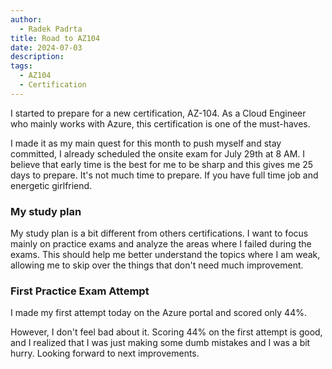 ```yaml
---
author:
  - Radek Padrta
title: Road to AZ104
date: 2024-07-03
description: 
tags:
  - AZ104
  - Certification
---
```

I started to prepare for a new certification, AZ-104. As a Cloud Engineer who mainly works with Azure, this certification is one of the must-haves.

I made it as my main quest for this month to push myself and stay committed, I already scheduled the onsite exam for July 29th at 8 AM. I believe that early time is the best for me to be sharp and this gives me 25 days to prepare. It's not much time to prepare. If you have full time job and energetic girlfriend. 


### My study plan 

My study plan is a bit different from others certifications. I want to focus mainly on practice exams and analyze the areas where I failed during the exams. This should help me better understand the topics where I am weak, allowing me to skip over the things that don't need much improvement.

### First Practice Exam Attempt

I made my first attempt today on the Azure portal and scored only 44%.

However, I don't feel bad about it. Scoring 44% on the first attempt is good, and I realized that I was just making some dumb mistakes and I was a bit hurry. Looking forward to next improvements.


